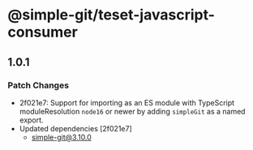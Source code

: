 # @simple-git/teset-javascript-consumer

## 1.0.1
### Patch Changes

- 2f021e7: Support for importing as an ES module with TypeScript moduleResolution `node16` or newer by adding
  `simpleGit` as a named export.
- Updated dependencies [2f021e7]
  - simple-git@3.10.0

